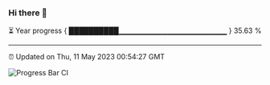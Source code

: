 ### Hi there 👋

⏳ Year progress { ██████████▁▁▁▁▁▁▁▁▁▁▁▁▁▁▁▁▁▁▁▁ } 35.63 %

---

⏰ Updated on Thu, 11 May 2023 00:54:27 GMT

![Progress Bar CI](https://github.com/liununu/liununu/workflows/Progress%20Bar%20CI/badge.svg)
